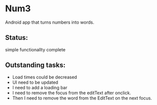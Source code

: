 Num3
====

Android app that turns numbers into words.

Status:
----------
simple functionallty complete

Outstanding tasks:
----------

* Load times could be decreased
* UI need to be updated
* I need to add a loading bar
* I need to remove the focus from the editText after onclick.
* Then I need to remove the word from the EditText on the next focus.

